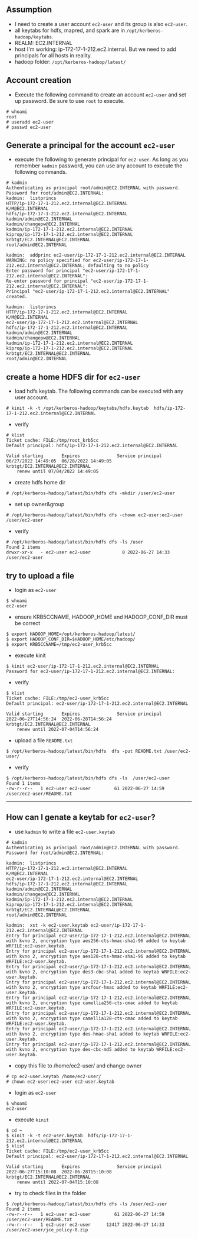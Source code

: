 ## Assumption
- I need to create a user account `ec2-user` and its group is also `ec2-user`.
- all keytabs for hdfs, mapred, and spark are in `/opt/kerberos-hadoop/keytabs`.
- REALM: EC2.INTERNAL
- host I'm working: ip-172-17-1-212.ec2.internal. But we need to add principals for all hosts in reality.
- hadoop folder: `/opt/kerberos-hadoop/latest/`

## Account creation
- Execute the following command to create an account `ec2-user` and set up password. Be sure to use `root` to execute.
```
# whoami
root
# useradd ec2-user
# passwd ec2-user
```
## Generate a principal for the account `ec2-user`
- execute the following to generate principal for `ec2-user`. As long as you remember `kadmin` password, you can use any account to execute the following commands.
```
# kadmin
Authenticating as principal root/admin@EC2.INTERNAL with password.
Password for root/admin@EC2.INTERNAL: 
kadmin:  listprincs
HTTP/ip-172-17-1-212.ec2.internal@EC2.INTERNAL
K/M@EC2.INTERNAL
hdfs/ip-172-17-1-212.ec2.internal@EC2.INTERNAL
kadmin/admin@EC2.INTERNAL
kadmin/changepw@EC2.INTERNAL
kadmin/ip-172-17-1-212.ec2.internal@EC2.INTERNAL
kiprop/ip-172-17-1-212.ec2.internal@EC2.INTERNAL
krbtgt/EC2.INTERNAL@EC2.INTERNAL
root/admin@EC2.INTERNAL

kadmin:  addprinc ec2-user/ip-172-17-1-212.ec2.internal@EC2.INTERNAL
WARNING: no policy specified for ec2-user/ip-172-17-1-212.ec2.internal@EC2.INTERNAL; defaulting to no policy
Enter password for principal "ec2-user/ip-172-17-1-212.ec2.internal@EC2.INTERNAL": 
Re-enter password for principal "ec2-user/ip-172-17-1-212.ec2.internal@EC2.INTERNAL": 
Principal "ec2-user/ip-172-17-1-212.ec2.internal@EC2.INTERNAL" created.

kadmin:  listprincs
HTTP/ip-172-17-1-212.ec2.internal@EC2.INTERNAL
K/M@EC2.INTERNAL
ec2-user/ip-172-17-1-212.ec2.internal@EC2.INTERNAL
hdfs/ip-172-17-1-212.ec2.internal@EC2.INTERNAL
kadmin/admin@EC2.INTERNAL
kadmin/changepw@EC2.INTERNAL
kadmin/ip-172-17-1-212.ec2.internal@EC2.INTERNAL
kiprop/ip-172-17-1-212.ec2.internal@EC2.INTERNAL
krbtgt/EC2.INTERNAL@EC2.INTERNAL
root/admin@EC2.INTERNAL

```

## create a home HDFS dir for `ec2-user`
- load hdfs keytab. The following commands can be executed with any user account.

```
# kinit -k -t /opt/kerberos-hadoop/keytabs/hdfs.keytab  hdfs/ip-172-17-1-212.ec2.internal@EC2.INTERNAL

```
- verify
```
# klist
Ticket cache: FILE:/tmp/root_krb5cc
Default principal: hdfs/ip-172-17-1-212.ec2.internal@EC2.INTERNAL

Valid starting       Expires              Service principal
06/27/2022 14:49:05  06/28/2022 14:49:05  krbtgt/EC2.INTERNAL@EC2.INTERNAL
	renew until 07/04/2022 14:49:05

```
- create hdfs home dir
```
# /opt/kerberos-hadoop/latest/bin/hdfs dfs -mkdir /user/ec2-user
```
- set up owner&group
```
# /opt/kerberos-hadoop/latest/bin/hdfs dfs -chown ec2-user:ec2-user /user/ec2-user
```
- verify
```
# /opt/kerberos-hadoop/latest/bin/hdfs dfs -ls /user
Found 2 items
drwxr-xr-x   - ec2-user ec2-user            0 2022-06-27 14:33 /user/ec2-user
```

## try to upload a file
- login as `ec2-user`
```
$ whoami
ec2-user
```
- ensure KRB5CCNAME, HADOOP_HOME and HADOOP_CONF_DIR must be correct
```
$ export HADOOP_HOME=/opt/kerberos-hadoop/latest/
$ export HADOOP_CONF_DIR=$HADOOP_HOME/etc/hadoop/
$ export KRB5CCNAME=/tmp/ec2-user_krb5cc
```
- execute kinit
```
$ kinit ec2-user/ip-172-17-1-212.ec2.internal@EC2.INTERNAL
Password for ec2-user/ip-172-17-1-212.ec2.internal@EC2.INTERNAL: 

```
- verify
```
$ klist
Ticket cache: FILE:/tmp/ec2-user_krb5cc
Default principal: ec2-user/ip-172-17-1-212.ec2.internal@EC2.INTERNAL

Valid starting       Expires              Service principal
2022-06-27T14:56:24  2022-06-28T14:56:24  krbtgt/EC2.INTERNAL@EC2.INTERNAL
	renew until 2022-07-04T14:56:24

```

- upload a file `README.txt`

```
$ /opt/kerberos-hadoop/latest/bin/hdfs  dfs -put README.txt /user/ec2-user/
```

- verify
```
$ /opt/kerberos-hadoop/latest/bin/hdfs dfs -ls  /user/ec2-user
Found 1 items
-rw-r--r--   1 ec2-user ec2-user         61 2022-06-27 14:59 /user/ec2-user/README.txt

```
---
## How can I genate a keytab for `ec2-user`?
- use `kadmin` to write a file `ec2-user.keytab`
```
# kadmin
Authenticating as principal root/admin@EC2.INTERNAL with password.
Password for root/admin@EC2.INTERNAL: 

kadmin:  listprincs
HTTP/ip-172-17-1-212.ec2.internal@EC2.INTERNAL
K/M@EC2.INTERNAL
ec2-user/ip-172-17-1-212.ec2.internal@EC2.INTERNAL
hdfs/ip-172-17-1-212.ec2.internal@EC2.INTERNAL
kadmin/admin@EC2.INTERNAL
kadmin/changepw@EC2.INTERNAL
kadmin/ip-172-17-1-212.ec2.internal@EC2.INTERNAL
kiprop/ip-172-17-1-212.ec2.internal@EC2.INTERNAL
krbtgt/EC2.INTERNAL@EC2.INTERNAL
root/admin@EC2.INTERNAL

kadmin:  xst -k ec2-user.keytab ec2-user/ip-172-17-1-212.ec2.internal@EC2.INTERNAL
Entry for principal ec2-user/ip-172-17-1-212.ec2.internal@EC2.INTERNAL with kvno 2, encryption type aes256-cts-hmac-sha1-96 added to keytab WRFILE:ec2-user.keytab.
Entry for principal ec2-user/ip-172-17-1-212.ec2.internal@EC2.INTERNAL with kvno 2, encryption type aes128-cts-hmac-sha1-96 added to keytab WRFILE:ec2-user.keytab.
Entry for principal ec2-user/ip-172-17-1-212.ec2.internal@EC2.INTERNAL with kvno 2, encryption type des3-cbc-sha1 added to keytab WRFILE:ec2-user.keytab.
Entry for principal ec2-user/ip-172-17-1-212.ec2.internal@EC2.INTERNAL with kvno 2, encryption type arcfour-hmac added to keytab WRFILE:ec2-user.keytab.
Entry for principal ec2-user/ip-172-17-1-212.ec2.internal@EC2.INTERNAL with kvno 2, encryption type camellia256-cts-cmac added to keytab WRFILE:ec2-user.keytab.
Entry for principal ec2-user/ip-172-17-1-212.ec2.internal@EC2.INTERNAL with kvno 2, encryption type camellia128-cts-cmac added to keytab WRFILE:ec2-user.keytab.
Entry for principal ec2-user/ip-172-17-1-212.ec2.internal@EC2.INTERNAL with kvno 2, encryption type des-hmac-sha1 added to keytab WRFILE:ec2-user.keytab.
Entry for principal ec2-user/ip-172-17-1-212.ec2.internal@EC2.INTERNAL with kvno 2, encryption type des-cbc-md5 added to keytab WRFILE:ec2-user.keytab.

```
- copy this file to /home/ec2-user/ and change owner
```
# cp ec2-user.keytab /home/ec2-user/
# chown ec2-user:ec2-user ec2-user.keytab 
```
- login as `ec2-user`
```
$ whoami
ec2-user
```
- execute `kinit`
```
$ cd ~
$ kinit -k -t ec2-user.keytab  hdfs/ip-172-17-1-212.ec2.internal@EC2.INTERNAL
$ klist
Ticket cache: FILE:/tmp/ec2-user_krb5cc
Default principal: ec2-user/ip-172-17-1-212.ec2.internal@EC2.INTERNAL

Valid starting       Expires              Service principal
2022-06-27T15:10:08  2022-06-28T15:10:08  krbtgt/EC2.INTERNAL@EC2.INTERNAL
	renew until 2022-07-04T15:10:08

```
- try to check files in the folder
```
$ /opt/kerberos-hadoop/latest/bin/hdfs dfs -ls /user/ec2-user
Found 2 items
-rw-r--r--   1 ec2-user ec2-user         61 2022-06-27 14:59 /user/ec2-user/README.txt
-rw-r--r--   1 ec2-user ec2-user      12417 2022-06-27 14:33 /user/ec2-user/jce_policy-8.zip
```
